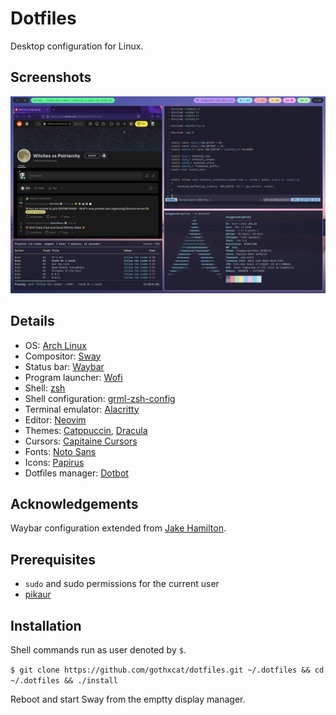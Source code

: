# Dotfiles

Desktop configuration for Linux.

## Screenshots

![Desktop](screenshots/desktop.png)

## Details

- OS: [Arch Linux](https://archlinux.org/)
- Compositor: [Sway](https://swaywm.org/)
- Status bar: [Waybar](https://github.com/Alexays/Waybar/)
- Program launcher: [Wofi](https://hg.sr.ht/~scoopta/wofi/)
- Shell: [zsh](https://zsh.sourceforge.io/)
- Shell configuration: [grml-zsh-config](https://github.com/grml/grml-etc-core/)
- Terminal emulator: [Alacritty](https://github.com/alacritty/alacritty/)
- Editor: [Neovim](https://neovim.io/)
- Themes: [Catppuccin](https://github.com/catppuccin/catppuccin/),
  [Dracula](https://github.com/dracula/dracula-theme/)
- Cursors: [Capitaine Cursors](https://github.com/keeferrourke/capitaine-cursors/)
- Fonts: [Noto Sans](https://github.com/googlefonts/noto-fonts/)
- Icons: [Papirus](https://github.com/PapirusDevelopmentTeam/papirus-icon-theme/)
- Dotfiles manager: [Dotbot](https://github.com/anishathalye/dotbot/)

## Acknowledgements

Waybar configuration extended from [Jake Hamilton](https://github.com/jakehamilton/dotfiles/).

## Prerequisites

- `sudo` and sudo permissions for the current user
- [pikaur](https://github.com/actionless/pikaur)

## Installation

Shell commands run as user denoted by `$`.

`$ git clone https://github.com/gothxcat/dotfiles.git ~/.dotfiles && cd ~/.dotfiles && ./install`

Reboot and start Sway from the emptty display manager.
